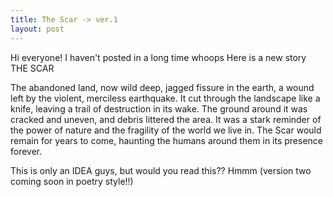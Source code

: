 ```yaml
---
title: The Scar -> ver.1
layout: post
---
```


Hi everyone! I haven't posted in a long time whoops
Here is a new story THE SCAR


The abandoned land, now wild deep, jagged fissure in the earth, a wound left by the violent, merciless earthquake. It cut through the landscape like a knife, leaving a trail of destruction in its wake. The ground around it was cracked and uneven, and debris littered the area. It was a stark reminder of the power of nature and the fragility of the world we live in. The Scar would remain for years to come, haunting the humans around them in its presence forever.


This is only an IDEA guys, but would you read this?? Hmmm (version two coming soon in poetry style!!)
